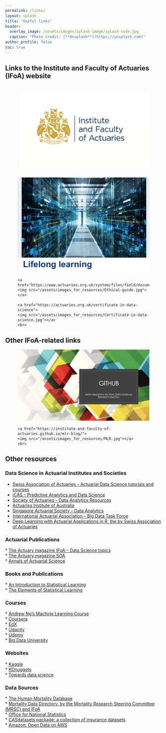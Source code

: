```yaml
---
permalink: /links/
layout: splash
title: "Useful links"
header:
  overlay_image: /assets/images/splash-image/splash-code.jpg
  caption: "Photo credit: [**Unsplash**](https://unsplash.com)"
author_profile: false
toc: true
---
```


<div class="notice--warning" markdown="1">

  <h2>Links to the Institute and Faculty of Actuaries (IFoA) website</h2>

  <figure class="third">
    <a href="">
    <img src=""></a>
    <a href="https://actuaries.org.uk">
    <img src="/assets/images_for_resources/IFoA.jpg"></a>
    <a href="">
    <img src=""></a>
  </figure>

  <figure class="third">
    <a href="https://actuaries.org.uk/learn/lifelong-learning/data-science">
    <img src="/assets/images_for_resources/Lifelong-learning.jpg"></a>

    <a href="https://www.actuaries.org.uk/system/files/field/document/An%20Ethical%20Charter%20for%20Date%20Science%20WEB%20FINAL.PDF">
    <img src="/assets/images_for_resources/Ethical-guide.jpg"></a>

    <a href="https://actuaries.org.uk/certificate-in-data-science">
    <img src="/assets/images_for_resources/Certificate-in-data-science.jpg"></a>
    <br>

  </figure>

</div>

<div class="notice--success" markdown="1">

  <h2> Other IFoA-related links </h2>

  <figure class="half">
    <a href="https://github.com/IFoADataScienceResearch/IFoADataScienceResearch.github.io">
    <img src="/assets/images_for_resources/Github.jpg"></a>

    <a href="https://institute-and-faculty-of-actuaries.github.io/mlr-blog/">
    <img src="/assets/images_for_resources/MLR.jpg"></a>
    <br>

  </figure>

</div>

<div class="notice--primary" markdown="1">

<h2> Other resources </h2>

<h3> Data Science in Actuarial Institutes and Societies </h3>

*	<a href="https://www.actuarialdatascience.org/ADS-Tutorials/">Swiss Association of Actuaries – Actuarial Data Science tutorials and courses</a><br>
*	<a href="https://thecasinstitute.org/professional-education/predictive-analytics/">iCAS – Predictive Analytics and Data Science</a><br>
*	<a href="https://www.soa.org/sections/technology/technology-data-analytics-resources/">Society of Actuaries – Data Analytics Resources</a><br>
*	<a href="https://www.actuaries.asn.au/microsites/actuaries-in-data-analytics/knowledge"> Actuaries Institute of Australia </a><br>
*	<a href="https://www.actuaries.org.sg/big_data"> Singapore Actuarial Society – Data Analytics</a><br>
*	<a href="https://www.actuaries.org/IAA/IAA/Task_Force/Big_Data_Task_Force.aspx?WebsiteKey=ff59269c-4928-4369-a169-03e74a6bd8ca&CommitteeTabs=3#CommitteeTabs">International Actuarial Association – Big Data Task Force</a><br>
*	<a href="https://github.com/JSchelldorfer/DeepLearningWithActuarialApplications">Deep Learning with Actuarial Applications in R, the by Swiss Association of Actuaries</a><br>

<h3> Actuarial Publications </h3>
* <a href="https://www.theactuary.com/categories/topics/data-science">The Actuary magazine IFoA – Data Science topics</a><br>
* <a href="https://theactuarymagazine.org/category/innovation-technology/">The Actuary magazine SOA</a><br>
* <a href="https://www.cambridge.org/core/journals/annals-of-actuarial-science">Annals of Actuarial Science</a><br>

<h3> Books and Publications </h3>
* <a href="http://faculty.marshall.usc.edu/gareth-james/">An Introduction to Statistical Learning</a><br>
* <a href="https://web.stanford.edu/~hastie/ElemStatLearn//">The Elements of Statistical Learning</a><br>

<h3> Courses </h3>
* <a href="https://www.coursera.org/learn/machine-learning">Andrew Ng’s Machine Learning Course</a><br>
* <a href="https://www.coursera.org/">Coursera</a><br>
* <a href="https://www.edx.org/">EdX</a><br>
* <a href="https://www.udacity.com/">Udacity</a><br>
* <a href="https://www.udemy.com/">Udemy</a><br>
* <a href="http://bigdatauniversity.com/">Big Data University</a><br>

<h3> Websites </h3>
* <a href="https://www.kaggle.com/">Kaggle</a><br>
* <a href="http://www.kdnuggets.com/">KDnuggets</a><br>
* <a href="https://towardsdatascience.com/">Towards data science</a><br>

<h3> Data Sources </h3>
* <a href="https://www.mortality.org/">The Human Mortality Database</a><br>
* <a href="https://www.actuaries.org.uk/documents/ifoa-mortality-data-directory-version-1">Mortality Data Directory, by the Mortality Research Steering Committee (MRSC) and IFoA</a><br>
* <a href="https://www.ons.gov.uk/">Office for National Statistics</a><br>
* <a href="http://cas.uqam.ca/">CASdatasets package: a collection of insurance datasets</a><br>
* <a href="https://registry.opendata.aws/">Amazon: Open Data on AWS</a><br>

</div>
